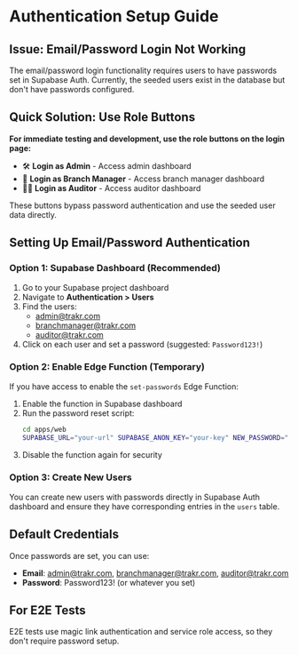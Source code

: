 # Authentication Setup Guide

## Issue: Email/Password Login Not Working

The email/password login functionality requires users to have passwords set in Supabase Auth. Currently, the seeded users exist in the database but don't have passwords configured.

## Quick Solution: Use Role Buttons

**For immediate testing and development, use the role buttons on the login page:**

- 🛠️ **Login as Admin** - Access admin dashboard
- 🏬 **Login as Branch Manager** - Access branch manager dashboard  
- 🕵️‍♂️ **Login as Auditor** - Access auditor dashboard

These buttons bypass password authentication and use the seeded user data directly.

## Setting Up Email/Password Authentication

### Option 1: Supabase Dashboard (Recommended)

1. Go to your Supabase project dashboard
2. Navigate to **Authentication > Users**
3. Find the users:
   - admin@trakr.com
   - branchmanager@trakr.com  
   - auditor@trakr.com
4. Click on each user and set a password (suggested: `Password123!`)

### Option 2: Enable Edge Function (Temporary)

If you have access to enable the `set-passwords` Edge Function:

1. Enable the function in Supabase dashboard
2. Run the password reset script:
   ```bash
   cd apps/web
   SUPABASE_URL="your-url" SUPABASE_ANON_KEY="your-key" NEW_PASSWORD="Password123!" node scripts/reset-passwords.mjs
   ```
3. Disable the function again for security

### Option 3: Create New Users

You can create new users with passwords directly in Supabase Auth dashboard and ensure they have corresponding entries in the `users` table.

## Default Credentials

Once passwords are set, you can use:

- **Email**: admin@trakr.com, branchmanager@trakr.com, auditor@trakr.com
- **Password**: Password123! (or whatever you set)

## For E2E Tests

E2E tests use magic link authentication and service role access, so they don't require password setup.
